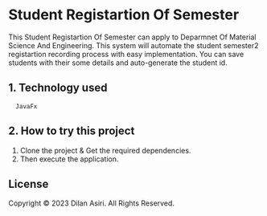 # Student Registartion Of Semester

This Student Registartion Of Semester can apply to Deparmnet Of Material Science And Engineering. This system will automate the student semester2 registartion recording process with easy implementation.
You can save students with their some details and auto-generate the student id.

## 1. Technology used
      JavaFx

## 2. How to try this project

1. Clone the project & Get the required dependencies.
2. Then execute the application.

## License

Copyright © 2023 Dilan Asiri. All Rights Reserved.
